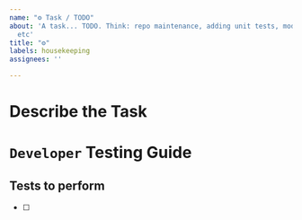 ```yaml
---
name: "⚙️ Task / TODO"
about: 'A task... TODO. Think: repo maintenance, adding unit tests, modifying docstrings,
  etc'
title: "⚙️"
labels: housekeeping
assignees: ''

---
```


# Describe the Task <!-- A clear and concise description of what the task is -->


# `Developer` Testing Guide
## Tests to perform <!-- Written in language for a `developer` to understand -->
 - [ ]
